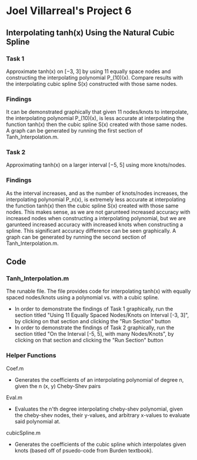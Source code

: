 # Joel Villarreal's Project 6

## Interpolating tanh(x) Using the Natural Cubic Spline

### Task 1

Approximate tanh(x) on [−3, 3] by using 11 equally space nodes and constructing the interpolating polynomial P_(10)(x). Compare results with the interpolating cubic spline S(x) constructed with those same nodes.

### Findings

It can be demonstrated graphically that given 11 nodes/knots to interpolate, the interpolating polynomial P_(10)(x), is less accurate at interpolating the function tanh(x) then the cubic spline
S(x) created with those same nodes. A graph can be generated by running the first section of Tanh_Interpolation.m.

### Task 2

Approximating tanh(x) on a larger interval [−5, 5] using more knots/nodes.

### Findings

As the interval increases, and as the number of knots/nodes increases, the interpolating polynomial P_n(x), is extremely less accurate at interpolating the function tanh(x) then the cubic spline
S(x) created with those same nodes. This makes sense, as we are not garunteed increased accuracy with increased nodes when constructing a interpolating polynomial, but we are garunteed increased accuracy with increased knots when constructing a spline. This significant accuracy difference can be seen graphically. A graph can be generated by running the second section of Tanh_Interpolation.m.

## Code

### Tanh_Interpolation.m

The runable file. The file provides code for interpolating tanh(x) with equally spaced nodes/knots using a polynomial vs. with a cubic spline. 
- In order to demonstrate the findings of Task 1 graphically, run the section titled "Using 11 Equally Spaced Nodes/Knots on Interval [-3, 3]", by clicking on that section and clicking the "Run Section" button
- In order to demonstrate the findings of Task 2 graphically, run the section titled "On the Interval [-5, 5], with many Nodes/Knots", by clicking on that section and clicking the "Run Section" button

### Helper Functions

Coef.m
- Generates the coefficients of an interpolating polynomial of degree n, given the n (x, y) Cheby-Shev pairs

Eval.m
- Evaluates the n'th degree interpolating cheby-shev polynomial, given the cheby-shev nodes, their y-values, and arbitrary x-values to evaluate said polynomial at.

cubicSpline.m
- Generates the coefficients of the cubic spline which interpolates given knots (based off of psuedo-code from Burden textbook).
